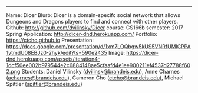 ---
Name: Dicer
Blurb: Dicer is a domain-specifc social network that allows Dungeons and Dragons
players to find and connect with other players.
Github: http://github.com/dvilinsky/Dicer
course: CS166b
semester: 2017 Spring
Application: http://dicer-dnd.herokuapp.com/
Portfolio: https://ctcho.github.io
Presentation: https://docs.google.com/presentation/d/1xm7LOQbgw5kUS5VNRfUMlCPPA1ytmdU08EBJz0-2hyk/edit?ts=590e2435
Image: https://dicer-dnd.herokuapp.com/assets/iteration4-1dcf50ee002b979544e2c6884148ae5cfaafd4e1ee900211ef4537d27788f602.png
Students: Daniel Vilinsky (dvilinsk@brandeis.edu), Anne Charnes (acharnes@brandeis.edu), Cameron Cho (ctcho@brandeis.edu), Michael Spittler (spittler@brandeis.edu)
